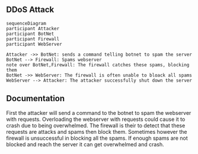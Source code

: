 ## DDoS Attack

```mermaid
sequenceDiagram
participant Attacker
participant BotNet
participant Firewall
participant WebServer
 
Attacker ->> BotNet: sends a command telling botnet to spam the server
BotNet --> Firewall: Spams webserver
note over BotNet,Firewall: The firewall catches these spams, blocking them
BotNet ->> WebServer: The firewall is often unable to bloack all spams
WebServer --> Attacker: The attacker successfully shut down the server 
```
## Documentation
First the attacker will send a command to the botnet to spam the webserver with requests.
Overloading the webserver with requests could cause it to crash due to being overwhelmed. 
The firewall is their to detect that these requests are attacks and spams then block them.
Sometimes however the firewall is unsuccessful in blocking all the spams. 
If enough spams are not blocked and reach the server it can get overwhelmed and crash. 